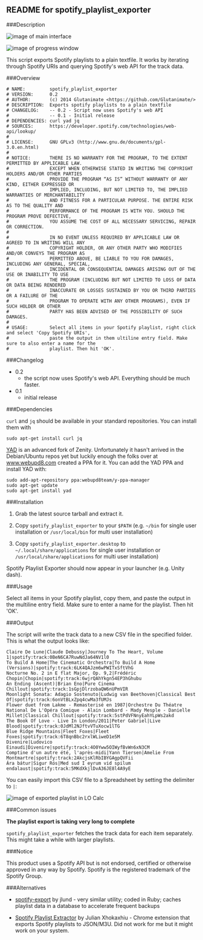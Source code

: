 ## README for spotify_playlist_exporter

###Description

![image of main interface](https://raw.githubusercontent.com/Glutanimate/spotify_playlist_exporter/master/spotify_playlist_exporter_main.png)

![image of progress window](https://raw.githubusercontent.com/Glutanimate/spotify_playlist_exporter/master/spotify_playlist_exporter_progress.png)

This script exports Spotify playlists to a plain textfile. It works by iterating through Spotify URIs and querying Spotify's web API for the track data.

###Overview

    # NAME:         spotify_playlist_exporter
    # VERSION:      0.2
    # AUTHOR:       (c) 2014 Glutanimate <https://github.com/Glutanimate/>
    # DESCRIPTION:  Exports spotify playlists to a plain textfile
    # CHANGELOG:    -- 0.2 - Script now uses Spotify's web API
    #               -- 0.1 - Initial release
    # DEPENDENCIES: curl yad jq
    # SOURCES:      https://developer.spotify.com/technologies/web-api/lookup/
    #
    # LICENSE:      GNU GPLv3 (http://www.gnu.de/documents/gpl-3.0.en.html)
    #
    # NOTICE:       THERE IS NO WARRANTY FOR THE PROGRAM, TO THE EXTENT PERMITTED BY APPLICABLE LAW. 
    #               EXCEPT WHEN OTHERWISE STATED IN WRITING THE COPYRIGHT HOLDERS AND/OR OTHER PARTIES 
    #               PROVIDE THE PROGRAM “AS IS” WITHOUT WARRANTY OF ANY KIND, EITHER EXPRESSED OR 
    #               IMPLIED, INCLUDING, BUT NOT LIMITED TO, THE IMPLIED WARRANTIES OF MERCHANTABILITY 
    #               AND FITNESS FOR A PARTICULAR PURPOSE. THE ENTIRE RISK AS TO THE QUALITY AND 
    #               PERFORMANCE OF THE PROGRAM IS WITH YOU. SHOULD THE PROGRAM PROVE DEFECTIVE,
    #               YOU ASSUME THE COST OF ALL NECESSARY SERVICING, REPAIR OR CORRECTION.
    #
    #               IN NO EVENT UNLESS REQUIRED BY APPLICABLE LAW OR AGREED TO IN WRITING WILL ANY 
    #               COPYRIGHT HOLDER, OR ANY OTHER PARTY WHO MODIFIES AND/OR CONVEYS THE PROGRAM AS 
    #               PERMITTED ABOVE, BE LIABLE TO YOU FOR DAMAGES, INCLUDING ANY GENERAL, SPECIAL, 
    #               INCIDENTAL OR CONSEQUENTIAL DAMAGES ARISING OUT OF THE USE OR INABILITY TO USE 
    #               THE PROGRAM (INCLUDING BUT NOT LIMITED TO LOSS OF DATA OR DATA BEING RENDERED 
    #               INACCURATE OR LOSSES SUSTAINED BY YOU OR THIRD PARTIES OR A FAILURE OF THE 
    #               PROGRAM TO OPERATE WITH ANY OTHER PROGRAMS), EVEN IF SUCH HOLDER OR OTHER 
    #               PARTY HAS BEEN ADVISED OF THE POSSIBILITY OF SUCH DAMAGES.
    #
    # USAGE:        Select all items in your Spotify playlist, right click and select 'Copy Spotify URIs',
    #               paste the output in them ultiline entry field. Make sure to also enter a name for the 
    #               playlist. Then hit 'OK'.

###Changelog

- 0.2
    - the script now uses Spotify's web API. Everything should be much faster.
- 0.1 
    - initial release

###Dependencies

`curl` and `jq` should be available in your standard repositories. You can install them with

    sudo apt-get install curl jq
   
[YAD](http://sourceforge.net/projects/yad-dialog/) is an advanced fork of Zenity. Unfortunately it hasn't arrived in the Debian/Ubuntu repos yet but luckily enough the folks over at www.webupd8.com created a PPA for it. You can add the YAD PPA and install YAD with:

    sudo add-apt-repository ppa:webupd8team/y-ppa-manager
    sudo apt-get update
    sudo apt-get install yad

###Installation

1. Grab the latest source tarball and extract it.

2. Copy `spotify_playlist_exporter` to your `$PATH` (e.g. `~/bin` for single user installation or `/usr/local/bin` for multi user installation)

3. Copy `spotify_playlist_exporter.desktop` to `~/.local/share/applications` for single user installation or `/usr/local/share/applications` for multi user installation)

Spotify Playlist Exporter should now appear in your launcher (e.g. Unity dash).

###Usage

Select all items in your Spotify playlist, copy them, and paste the output in the multiline entry field. Make sure to enter a name for the playlist. Then hit 'OK'.

###Output

The script will write the track data to a new CSV file in the specified folder. This is what the output looks like:

    Claire De Lune|Claude Debussy|Journey To The Heart, Volume 1|spotify:track:0BeN6CA7RuwNdJa64NV1l0
    To Build A Home|The Cinematic Orchestra|To Build A Home (Versions)|spotify:track:6LK4QAJzm6wPWITxSftVhG
    Nocturne No. 2 in E flat Major, Op. 9,2|Frédéric Chopin|Chopin|spotify:track:6wjrQAhYkgn54EP3hGhubu
    An Ending (Ascent)|Brian Eno|Pure Cinema Chillout|spotify:track:1sGpjDlrzobaQW6nUPmVIR
    Moonlight Sonata: Adagio Sostenuto|Ludwig van Beethoven|Classical Best Of|spotify:track:6onVtBLxZpq4cwMa3fUMJs
    Flower duet from Lakme - Remasterisé en 1987|Orchestre Du Théatre National De L'Opéra Comique - Alain Lombard - Mady Mesple - Danielle Millet|Classical Chillout|spotify:track:5stPdVFNnyEahYLpWs2akd
    The Book Of Love - Live In London/2011|Peter Gabriel|Live Blood|spotify:track:0JdMl2NJftvVTuXocw1lTG
    Blue Ridge Mountains|Fleet Foxes|Fleet Foxes|spotify:track:6T8qnBbc2rxlWLiweD1e5M
    Divenire|Ludovico Einaudi|Divenire|spotify:track:4O0Yww5OIWyfBvWn6xN3CM
    Comptine d'un autre été, l'après-midi|Yann Tiersen|Amelie From Montmartre|spotify:track:2AkcjsKlRbIBYGAgpQVFii
    Ára bátur|Sigur Rós|Med sud I eyrum vid spilum endalaust|spotify:track:5MKdXkjlDvA36JE8l4A9yE

You can easily import this CSV file to a Spreadsheet by setting the delimiter to `|`:

![image of exported playlist in LO Calc](https://raw.githubusercontent.com/Glutanimate/spotify_playlist_exporter/master/spotify_playlist_exporter_localc.png)

###Common issues

**The playlist export is taking very long to complete**

`spotify_playlist_exporter` fetches the track data for each item separately. This might take a while with larger playlists.

###Notice

This product uses a Spotify API but is not endorsed, certified or otherwise approved in any way by Spotify. Spotify is the registered trademark of the Spotify Group.

###Alternatives

- [spotify-export](https://github.com/jlund/spotify-export) by jlund - very similar utility; coded in Ruby; caches playlist data in a database to accelerate frequent backups

- [Spotify Playlist Extractor](https://chrome.google.com/webstore/detail/spotify-playlist-extracto/onglffcjldphmpfnpdfmngfenhmjlnnn) by Julian Xhokaxhiu - Chrome extension that exports Spotify playlists to JSON/M3U. Did not work for me but it might work on your system.
